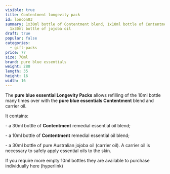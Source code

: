```yaml
---
visible: true
title: Contentment longevity pack
id: loncon03
summary: 1x30ml bottle of Contentment blend, 1x10ml bottle of Contentment blend,
  1x30ml bottle of jojoba oil
draft: true
popular: false
categories:
  - gift-packs
price: 77
size: 70ml
brand: pure blue essentials
weight: 280
length: 35
height: 16
width: 16
---
```

The **pure blue essential Longevity Packs** allows refilling of the 10ml bottle many times over with the **pure blue essentials Contentment** blend and carrier oil. 

It contains:

\- a 30ml bottle of **Contentment** remedial essential oil blend;

\- a 10ml bottle of **Contentment** remedial essential oil blend;

\- a 30ml bottle of pure Australian jojoba oil (carrier oil). A carrier oil is necessary to safely apply essential oils to the skin.

If you require more empty 10ml bottles they are available to purchase individually here (hyperlink)